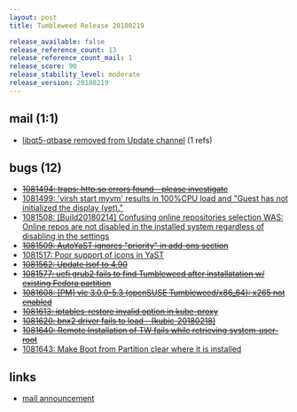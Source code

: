 ```yaml
---
layout: post
title: Tumbleweed Release 20180219

release_available: false
release_reference_count: 13
release_reference_count_mail: 1
release_score: 90
release_stability_level: moderate
release_version: 20180219
---
```


## mail (1:1)

- [libqt5-qtbase removed from Update channel](https://lists.opensuse.org/opensuse-factory/2018-02/msg00913.html) (1 refs)

## bugs (12)

<!--more-->

- ~~[1081494: traps: http.so errors found - please investigate](https://bugzilla.opensuse.org/show_bug.cgi?id=1081494)~~
- [1081499: 'virsh start myvm' results in 100%CPU load and "Guest has not initialized the display (yet)."](https://bugzilla.opensuse.org/show_bug.cgi?id=1081499)
- [1081508: \[Build20180214\] Confusing online repositories selection WAS: Online repos are not disabled in the installed system regardless of disabling in the settings](https://bugzilla.opensuse.org/show_bug.cgi?id=1081508)
- ~~[1081509: AutoYaST ignores "priority" in add-ons section](https://bugzilla.opensuse.org/show_bug.cgi?id=1081509)~~
- [1081517: Poor support of icons in YaST](https://bugzilla.opensuse.org/show_bug.cgi?id=1081517)
- ~~[1081562: Update lsof to 4.90](https://bugzilla.opensuse.org/show_bug.cgi?id=1081562)~~
- ~~[1081577: uefi grub2 fails to find Tumbleweed after installatation w/ existing Fedora partition](https://bugzilla.opensuse.org/show_bug.cgi?id=1081577)~~
- ~~[1081608: \[PM\] vlc 3.0.0-5.3 (openSUSE Tumbleweed/x86_64): x265 not enabled](https://bugzilla.opensuse.org/show_bug.cgi?id=1081608)~~
- ~~[1081613: iptables-restore invalid option in kube-proxy](https://bugzilla.opensuse.org/show_bug.cgi?id=1081613)~~
- ~~[1081620: bnx2 driver fails to load - \[kubic-20180218\]](https://bugzilla.opensuse.org/show_bug.cgi?id=1081620)~~
- ~~[1081640: Remote Installation of TW fails while retrieving system-user-root](https://bugzilla.opensuse.org/show_bug.cgi?id=1081640)~~
- [1081643: Make Boot from Partition clear where it is installed](https://bugzilla.opensuse.org/show_bug.cgi?id=1081643)



## links

- [mail announcement](https://lists.opensuse.org/opensuse-factory/2018-02/msg00909.html)
